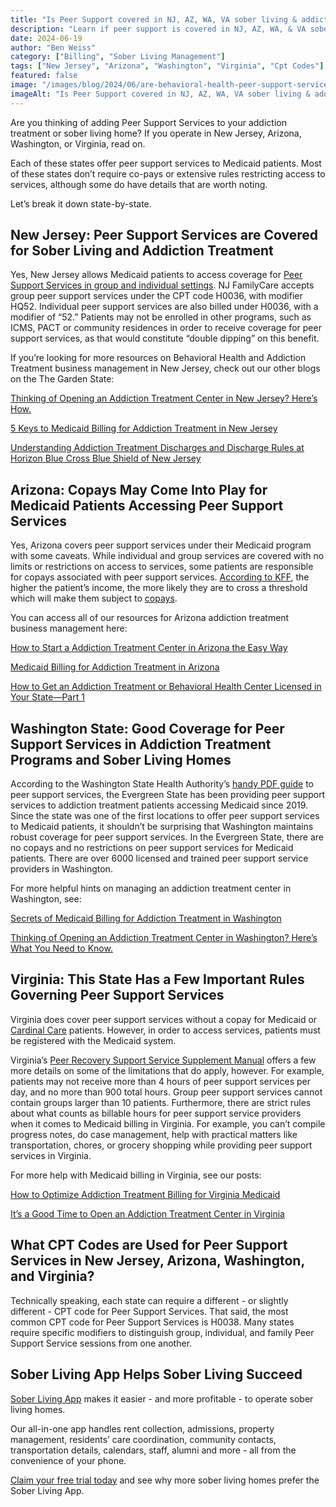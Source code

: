 ```yaml
---
title: "Is Peer Support covered in NJ, AZ, WA, VA sober living & addiction treatment?"
description: "Learn if peer support is covered in NJ, AZ, WA, & VA sober living homes & addiction treatment. Get details on service coverage options."
date: 2024-06-19
author: "Ben Weiss"
category: ["Billing", "Sober Living Management"]
tags: ["New Jersey", "Arizona", "Washington", "Virginia", "Cpt Codes"]
featured: false
image: "/images/blog/2024/06/are-behavioral-health-peer-support-services-covered-in-new-jersey-arizona-washington-and-virginia-sober-living-homes-and-addiction-treatment-programsnbsp/featured.jpg"
imageAlt: "Is Peer Support covered in NJ, AZ, WA, VA sober living & addiction treatment?"
---
```


Are you thinking of adding Peer Support Services to your addiction treatment or sober living home? If you operate in New Jersey, Arizona, Washington, or Virginia, read on. 

Each of these states offer peer support services to Medicaid patients. Most of these states don’t require co-pays or extensive rules restricting access to services, although some do have details that are worth noting. 

Let’s break it down state-by-state.

## New Jersey: Peer Support Services are Covered for Sober Living and Addiction Treatment

Yes, New Jersey allows Medicaid patients to access coverage for [Peer Support Services in group and individual settings](<https://www.nj.gov/humanservices/dmhas/resources/services/recovery/peer_recovery.html>). NJ FamilyCare accepts group peer support services under the CPT code H0036, with modifier HQ52. Individual peer support services are also billed under H0036, with a modifier of “52.” Patients may not be enrolled in other programs, such as ICMS, PACT or community residences in order to receive coverage for peer support services, as that would constitute “double dipping” on this benefit. 

If you’re looking for more resources on Behavioral Health and Addiction Treatment business management in New Jersey, check out our other blogs on the The Garden State:

[Thinking of Opening an Addiction Treatment Center in New Jersey? Here’s How.](<https://behavehealth.com/blog/2021/12/16/thinking-of-opening-an-addiction-treatment-center-in-new-jersey-heres-how>)

[5 Keys to Medicaid Billing for Addiction Treatment in New Jersey ](<https://behavehealth.com/blog/2024/1/6/5-keys-to-medicaid-billing-for-addiction-treatment-in-new-jerseynbsp>)

[Understanding Addiction Treatment Discharges and Discharge Rules at Horizon Blue Cross Blue Shield of New Jersey](<https://behavehealth.com/blog/2022/6/9/understanding-addiction-treatment-discharges-and-discharge-rules-at-horizon-blue-cross-blue-shield-of-new-jersey>)

## Arizona: Copays May Come Into Play for Medicaid Patients Accessing Peer Support Services

Yes, Arizona covers peer support services under their Medicaid program with some caveats. While individual and group services are covered with no limits or restrictions on access to services, some patients are responsible for copays associated with peer support services. [According to KFF](<https://www.kff.org/other/state-indicator/medicaid-behavioral-health-services-peer-support-services/?currentTimeframe=0&sortModel=%7B%22colId%22:%22Location%22,%22sort%22:%22asc%22%7D#note-2>), the higher the patient’s income, the more likely they are to cross a threshold which will make them subject to [copays](<https://www.azahcccs.gov/PlansProviders/RatesAndBilling/copayments.html>). 

You can access all of our resources for Arizona addiction treatment business management here: 

[How to Start a Addiction Treatment Center in Arizona the Easy Way](<https://behavehealth.com/blog/2021/4/27/how-to-start-a-addiction-treatment-center-in-arizona-the-easy-way>)

[Medicaid Billing for Addiction Treatment in Arizona](<https://behavehealth.com/blog/2024/2/5/medicaid-billing-for-addiction-treatment-in-arizona>)

[How to Get an Addiction Treatment or Behavioral Health Center Licensed in Your State—Part 1](<https://behavehealth.com/blog/2019/9/23/how-to-get-an-addiction-treatment-or-behavioral-health-center-licensed-in-your-statepart-1>)

## Washington State: Good Coverage for Peer Support Services in Addiction Treatment Programs and Sober Living Homes

According to the Washington State Health Authority’s [handy PDF guide](<https://www.wsadcp.org/wp-content/uploads/2022/10/10-28-22-1130-Peer-support-WA-state-PRESENTATION.pdf>) to peer support services, the Evergreen State has been providing peer support services to addiction treatment patients accessing Medicaid since 2019. Since the state was one of the first locations to offer peer support services to Medicaid patients, it shouldn’t be surprising that Washington maintains robust coverage for peer support services. In the Evergreen State, there are no copays and no restrictions on peer support services for Medicaid patients. There are over 6000 licensed and trained peer support service providers in Washington. 

For more helpful hints on managing an addiction treatment center in Washington, see: 

[Secrets of Medicaid Billing for Addiction Treatment in Washington](<https://behavehealth.com/blog/2024/2/5/secrets-of-medicaid-billing-for-addiction-treatment-in-washington>)

[Thinking of Opening an Addiction Treatment Center in Washington? Here’s What You Need to Know.](<https://behavehealth.com/blog/2021/12/29/thinking-of-opening-an-addiction-treatment-center-in-washington-heres-what-you-need-to-know>)

## Virginia: This State Has a Few Important Rules Governing Peer Support Services

Virginia does cover peer support services without a copay for Medicaid or [Cardinal Care](<https://www.dmas.virginia.gov/>) patients. However, in order to access services, patients must be registered with the Medicaid system. 

Virginia’s [Peer Recovery Support Service Supplement Manual](<https://vamedicaid.dmas.virginia.gov/sites/default/files/2023-12/Peer%20Services%20Manual%20Supplement%20%28updated%2012.29.23%29.pdf>) offers a few more details on some of the limitations that do apply, however. For example, patients may not receive more than 4 hours of peer support services per day, and no more than 900 total hours. Group peer support services cannot contain groups larger than 10 patients. Furthermore, there are strict rules about what counts as billable hours for peer support service providers when it comes to Medicaid billing in Virginia. For example, you can’t compile progress notes, do case management, help with practical matters like transportation, chores, or grocery shopping while providing peer support services in Virginia. 

For more help with Medicaid billing in Virginia, see our posts: 

[How to Optimize Addiction Treatment Billing for Virginia Medicaid](<https://behavehealth.com/blog/2024/1/28/how-to-optimize-addiction-treatment-billing-for-virginia-medicaidnbsp>)

[It’s a Good Time to Open an Addiction Treatment Center in Virginia](<https://behavehealth.com/blog/2021/12/21/its-a-good-time-to-open-an-addiction-treatment-center-in-virginia>)

## What CPT Codes are Used for Peer Support Services in New Jersey, Arizona, Washington, and Virginia?

Technically speaking, each state can require a different - or slightly different - CPT code for Peer Support Services. That said, the most common CPT code for Peer Support Services is H0038. Many states require specific modifiers to distinguish group, individual, and family Peer Support Service sessions from one another.

## Sober Living App Helps Sober Living Succeed 

[Sober Living App](<../../../../index.html>) makes it easier - and more profitable - to operate sober living homes. 

Our all-in-one app handles rent collection, admissions, property management, residents’ care coordination, community contacts, transportation details, calendars, staff, alumni and more - all from the convenience of your phone. 

[Claim your free trial today](<https://behavehealth.com/get-started>) and see why more sober living homes prefer the Sober Living App.